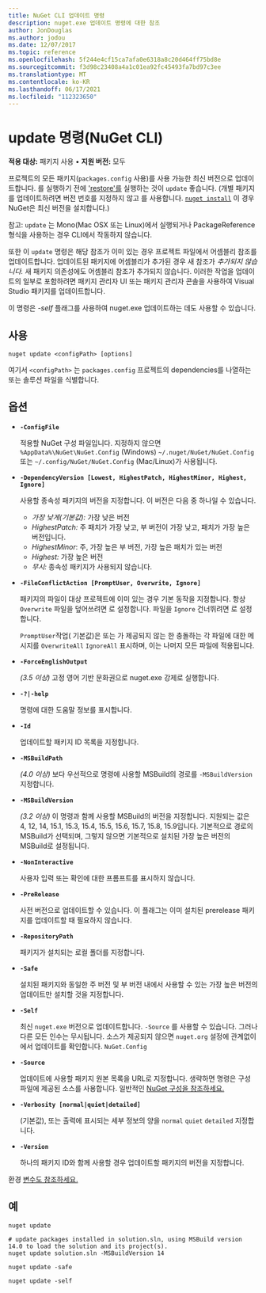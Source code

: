 ```yaml
---
title: NuGet CLI 업데이트 명령
description: nuget.exe 업데이트 명령에 대한 참조
author: JonDouglas
ms.author: jodou
ms.date: 12/07/2017
ms.topic: reference
ms.openlocfilehash: 5f244e4cf15ca7afa0e6318a8c20d464ff75bd8e
ms.sourcegitcommit: f3d98c23408a4a1c01ea92fc45493fa7bd97c3ee
ms.translationtype: MT
ms.contentlocale: ko-KR
ms.lasthandoff: 06/17/2021
ms.locfileid: "112323650"
---
```

# <a name="update-command-nuget-cli"></a>update 명령(NuGet CLI)

**적용 대상:** 패키지 사용 &bullet; **지원 버전:** 모두

프로젝트의 모든 패키지(`packages.config` 사용)를 사용 가능한 최신 버전으로 업데이트합니다. 를 실행하기 전에 ['restore'를](cli-ref-restore.md) 실행하는 것이 `update` 좋습니다. (개별 패키지를 업데이트하려면 버전 번호를 지정하지 않고 를 사용합니다. [`nuget install`](cli-ref-install.md) 이 경우 NuGet은 최신 버전을 설치합니다.)

참고: `update` 는 Mono(Mac OSX 또는 Linux)에서 실행되거나 PackageReference 형식을 사용하는 경우 CLI에서 작동하지 않습니다.

또한 이 `update` 명령은 해당 참조가 이미 있는 경우 프로젝트 파일에서 어셈블리 참조를 업데이트합니다. 업데이트된 패키지에 어셈블리가 추가된 경우 새 참조가 *추가되지 않습니다.* 새 패키지 의존성에도 어셈블리 참조가 추가되지 않습니다. 이러한 작업을 업데이트의 일부로 포함하려면 패키지 관리자 UI 또는 패키지 관리자 콘솔을 사용하여 Visual Studio 패키지를 업데이트합니다.

이 명령은 *-self* 플래그를 사용하여 nuget.exe 업데이트하는 데도 사용할 수 있습니다.

## <a name="usage"></a>사용

```cli
nuget update <configPath> [options]
```

여기서 `<configPath>` 는 `packages.config` 프로젝트의 dependencies를 나열하는 또는 솔루션 파일을 식별합니다.

## <a name="options"></a>옵션

- **`-ConfigFile`**

  적용할 NuGet 구성 파일입니다. 지정하지 않으면 `%AppData%\NuGet\NuGet.Config` (Windows) `~/.nuget/NuGet/NuGet.Config` 또는 `~/.config/NuGet/NuGet.Config` (Mac/Linux)가 사용됩니다.
  
- **`-DependencyVersion [Lowest, HighestPatch, HighestMinor, Highest, Ignore]`**

  사용할 종속성 패키지의 버전을 지정합니다. 이 버전은 다음 중 하나일 수 있습니다.<br/><ul><li>*가장 낮게(기본값):* 가장 낮은 버전</li><li>*HighestPatch:* 주 패치가 가장 낮고, 부 버전이 가장 낮고, 패치가 가장 높은 버전입니다.</li><li>*HighestMinor*: 주, 가장 높은 부 버전, 가장 높은 패치가 있는 버전</li><li>*Highest:* 가장 높은 버전</li><li>*무시:* 종속성 패키지가 사용되지 않습니다.</li></ul>

- **`-FileConflictAction [PromptUser, Overwrite, Ignore]`**

  패키지의 파일이 대상 프로젝트에 이미 있는 경우 기본 동작을 지정합니다. 항상 `Overwrite` 파일을 덮어쓰려면 로 설정합니다. 파일을 `Ignore` 건너뛰려면 로 설정합니다.

  `PromptUser`작업( 기본값)은 또는 가 제공되지 않는 한 충돌하는 각 파일에 대한 메시지를 `OverwriteAll` `IgnoreAll` 표시하며, 이는 나머지 모든 파일에 적용됩니다.

- **`-ForceEnglishOutput`**

  *(3.5 이상)* 고정 영어 기반 문화권으로 nuget.exe 강제로 실행합니다.

- **`-?|-help`**

  명령에 대한 도움말 정보를 표시합니다.

- **`-Id`**

  업데이트할 패키지 ID 목록을 지정합니다.

- **`-MSBuildPath`**

  *(4.0 이상)* 보다 우선적으로 명령에 사용할 MSBuild의 경로를 `-MSBuildVersion` 지정합니다.

- **`-MSBuildVersion`**

  *(3.2 이상)* 이 명령과 함께 사용할 MSBuild의 버전을 지정합니다. 지원되는 값은 4, 12, 14, 15.1, 15.3, 15.4, 15.5, 15.6, 15.7, 15.8, 15.9입니다. 기본적으로 경로의 MSBuild가 선택되며, 그렇지 않으면 기본적으로 설치된 가장 높은 버전의 MSBuild로 설정됩니다.

- **`-NonInteractive`**

  사용자 입력 또는 확인에 대한 프롬프트를 표시하지 않습니다.

- **`-PreRelease`**

  사전 버전으로 업데이트할 수 있습니다. 이 플래그는 이미 설치된 prerelease 패키지를 업데이트할 때 필요하지 않습니다.

- **`-RepositoryPath`**

  패키지가 설치되는 로컬 폴더를 지정합니다.

- **`-Safe`**

  설치된 패키지와 동일한 주 버전 및 부 버전 내에서 사용할 수 있는 가장 높은 버전의 업데이트만 설치할 것을 지정합니다.

- **`-Self`**

  최신 `nuget.exe` 버전으로 업데이트합니다. `-Source` 를 사용할 수 있습니다. 그러나 다른 모든 인수는 무시됩니다. 소스가 제공되지 않으면 `nuget.org` 설정에 관계없이 에서 업데이트를 확인합니다. `NuGet.Config`

- **`-Source`**

  업데이트에 사용할 패키지 원본 목록을 URL로 지정합니다. 생략하면 명령은 구성 파일에 제공된 소스를 사용합니다. 일반적인 [NuGet 구성을 참조하세요.](../../consume-packages/configuring-nuget-behavior.md)

- **`-Verbosity [normal|quiet|detailed]`**

  (기본값), 또는 출력에 표시되는 세부 정보의 양을 `normal` `quiet` `detailed` 지정합니다.

- **`-Version`**

  하나의 패키지 ID와 함께 사용할 경우 업데이트할 패키지의 버전을 지정합니다.

환경 [변수도 참조하세요.](cli-ref-environment-variables.md)

## <a name="examples"></a>예

```cli
nuget update

# update packages installed in solution.sln, using MSBuild version 14.0 to load the solution and its project(s).
nuget update solution.sln -MSBuildVersion 14

nuget update -safe

nuget update -self
```
